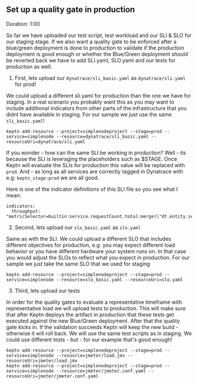 
## Set up a quality gate in production
Duration: 1:00

So far we have uploaded our test script, test workload and our SLI & SLO for our staging stage.
If we also want a quality gate to be enforced after a blue/green deployment is done to production to validate if the production deployment is good enough or whether the Blue/Green deployment should be reverted back we have to add SLI.yaml, SLO.yaml and our tests for production as well.

1. First, lets upload our `dynatrace/sli_basic.yaml` as `dynatrace/sli.yaml` for prod!

We could upload a different sli.yaml for production than the one we have for staging. In a real scenario you probably want this as you may want to include additional indicators from other parts of the infrastructure that you didnt have available in staging. For our sample we just use the same `sli_basic.yaml`!

```
keptn add-resource --project=simplenodeproject --stage=prod --service=simplenode --resource=dynatrace/sli_basic.yaml --resourceUri=dynatrace/sli.yaml
```

If you wonder - how can the same SLI be working in production? Well - its because the SLI is leveraging the placeholders such as $STAGE. Once Keptn will evaluate the SLIs for production this value will be replaced with `prod`. And - as long as all services are correctly tagged in Dynatrace with e.g: `keptn_stage:prod` we are all good.

Here is one of the indicator definitions of this SLI file so you see what I mean:

```
indicators:
  throughput:        "metricSelector=builtin:service.requestCount.total:merge(\"dt.entity.service\"):sum&entitySelector=tag(keptn_project:$PROJECT),tag(keptn_stage:$STAGE),tag(keptn_service:$SERVICE),tag(keptn_deployment:$DEPLOYMENT),type(SERVICE)"
```

2. Second, lets upload our `slo_basic.yaml` as `slo.yaml`

Same as with the SLI. We could upload a different SLO that includes different objectives for production, e.g: you may expect different load behavior or you have different hardware your system runs on. In that case you would adjust the SLOs to reflect what you expect in production. For our sample we just take the same SLO that we used for staging

```
keptn add-resource --project=simplenodeproject --stage=prod --service=simplenode --resource=slo_basic.yaml --resourceUri=slo.yaml
```

3. Third, lets upload our tests

In order for the quality gates to evaluate a representative timeframe with representative load we will upload tests to production. This will make sure that after Keptn deploys the artifact in production that these tests get executed against the new Blue/Green deployment. After that the quality gate kicks in. If the validation succeeds Keptn will keep the new build - otherwise it will roll back.
We will use the same test scripts as in staging. We could use different tests - but - for our example that's good enough!

```
keptn add-resource --project=simplenodeproject --stage=prod --service=simplenode --resource=jmeter/load.jmx --resourceUri=jmeter/load.jmx
keptn add-resource --project=simplenodeproject --stage=prod --service=simplenode --resource=jmeter/jmeter.conf.yaml --resourceUri=jmeter/jmeter.conf.yaml
```
